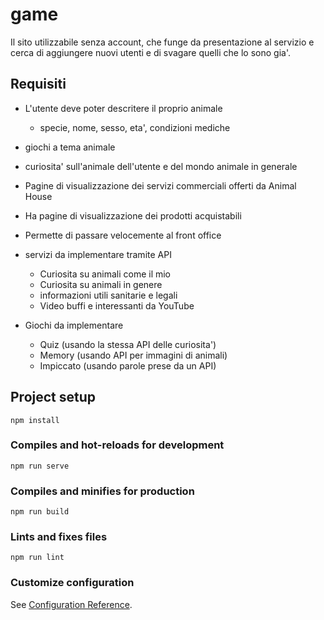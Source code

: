 # game

Il sito utilizzabile senza account, che funge da presentazione al servizio e cerca di aggiungere nuovi utenti e di svagare quelli che lo sono gia'.

## Requisiti

- L'utente deve poter descritere il proprio animale
    - specie, nome, sesso, eta', condizioni mediche
- giochi a tema animale
- curiosita' sull'animale dell'utente e del mondo animale in generale
- Pagine di visualizzazione dei servizi commerciali offerti da Animal House
- Ha pagine di visualizzazione dei prodotti acquistabili
- Permette di passare velocemente al front office

- servizi da implementare tramite API
    - Curiosita su animali come il mio
    - Curiosita su animali in genere
    - informazioni utili sanitarie e legali
    - Video buffi e interessanti da YouTube

- Giochi da implementare
    - Quiz (usando la stessa API delle curiosita')
    - Memory (usando API per immagini di animali)
    - Impiccato (usando parole prese da un API)


## Project setup
```
npm install
```

### Compiles and hot-reloads for development
```
npm run serve
```

### Compiles and minifies for production
```
npm run build
```

### Lints and fixes files
```
npm run lint
```

### Customize configuration
See [Configuration Reference](https://cli.vuejs.org/config/).
